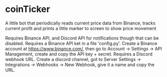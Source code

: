 # coinTicker
A little bot that periodically reads current price data from Binance, tracks current profit and prints a little marker to screen to show price movement

Requires Binance API, and Discord API for notifications though that can be disabled.
Requires a Binance API ket in a file 'config.py'. Create a Binance account at https://www.binance.com/, then go to Account -> Settings -> API Management, create and copy the API key + secret.
Requires a Discord webhook URL. Create a discord channel, got to Server Settings -> Integrations -> Webhooks -> New Webhook, give it a name and copy the URL.


